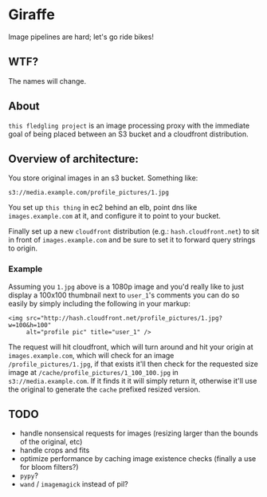 # Giraffe

Image pipelines are hard; let's go ride bikes!

## WTF?

The names will change.

## About

`this fledgling project` is an image processing proxy with the immediate
goal of being placed between an S3 bucket and a cloudfront distribution.

## Overview of architecture:

You store original images in an s3 bucket.  Something like:

```
s3://media.example.com/profile_pictures/1.jpg
```

You set up `this thing` in ec2 behind an elb, point dns like `images.example.com` at it,
and configure it to point to your bucket.

Finally set up a new `cloudfront` distribution (e.g.: `hash.cloudfront.net`) to sit 
in front of `images.example.com` and be sure to set it to forward query strings
to origin.

### Example

Assuming you `1.jpg` above is a 1080p image and you'd really like to just display
a 100x100 thumbnail next to `user_1`'s comments you can do so easily by simply including the following in your markup:

```
<img src="http://hash.cloudfront.net/profile_pictures/1.jpg?w=100&h=100"
     alt="profile pic" title="user_1" />
```

The request will hit cloudfront, which will turn around and hit your origin at 
`images.example.com`, which will check for an image `/profile_pictures/1.jpg`, if that exists it'll then check for the requested size image at `/cache/profile_pictures/1_100_100.jpg` in `s3://media.example.com`.  If it finds it
it will simply return it, otherwise it'll use the original to generate the 
`cache` prefixed resized version.

## TODO

 - handle nonsensical requests for images (resizing larger than the bounds of the original, etc)
 - handle crops and fits
 - optimize performance by caching image existence checks (finally a use for bloom filters?)
 - `pypy`?
 - `wand` / `imagemagick` instead of pil?


